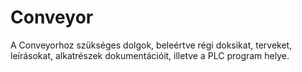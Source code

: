 # Conveyor
A Conveyorhoz szükséges dolgok, beleértve régi doksikat, terveket, leírásokat, alkatrészek dokumentációit, illetve a PLC program helye.
